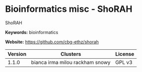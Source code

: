 # Bioinformatics misc - ShoRAH

ShoRAH

**Keywords:** bioinformatics

**Website:** <https://github.com/cbg-ethz/shorah>

| Version | Clusters | License |
| ------- | -------- | ------- |
| 1.1.0 | bianca irma milou rackham snowy | GPL v3 |
